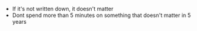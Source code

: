 - If it's not written down, it doesn't matter
- Dont spend more than 5 minutes on something that doesn't matter in 5 years